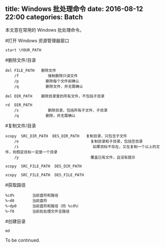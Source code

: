 title: Windows 批处理命令
date: 2016-08-12 22:00
categories: Batch
---

本文意在常用的 Windows 批处理命令。

<!-- more -->

#打开 Windows 资源管理器窗口

    start \YOUR_PATH

#删除文件/目录

    del FILE_PATH   删除文件
        /f             强制删除只读文件
        /p            删除每个文件前确认
        /q            删除文件，并无需确认
    
    del DIR_PATH    删除目录里的所有文件，不包括子目录
    
    rd  DIR_PATH
        /s             删除目录，包括所有子文件、子目录
        /q            删除，并无需确认

#复制文件/目录

    xcopy  SRC_DIR_PATH  DES_DIR_PATH   复制目录，只包含子文件
        /e                                复制目录和子目录，包括空目录
        /i                                 如果目标不存在，又在复制一个以上的文件，则假定目标一定是一个目录
        /y                                覆盖已有文件，且没有提示
    
    xcopy  SRC_FILE_PATH  DES_DIR_PATH
    
    xcopy  SRC_FILE_PATH  DES_FILE_PATH

#获取路径

    %cd%        当前盘符和路径
    %~d0        当前盘符
    %~dp0       当前盘符和路径（同 %cd%）
    %~f0        当前批处理文件全路径

#创建目录

    md

To be continued.
